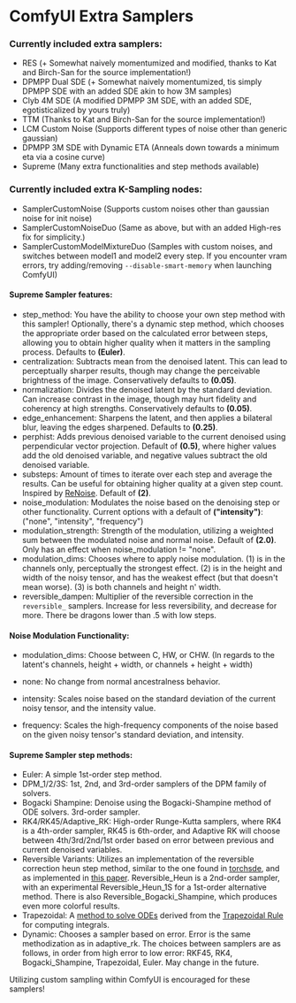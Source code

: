 # ComfyUI Extra Samplers

### Currently included extra samplers: 
* RES (+ Somewhat naively momentumized and modified, thanks to Kat and Birch-San for the source implementation!)
* DPMPP Dual SDE (+ Somewhat naively momentumized, tis simply DPMPP SDE with an added SDE akin to how 3M samples)
* Clyb 4M SDE (A modified DPMPP 3M SDE, with an added SDE, egotisticalized by yours truly)
* TTM (Thanks to Kat and Birch-San for the source implementation!)
* LCM Custom Noise (Supports different types of noise other than generic gaussian)
* DPMPP 3M SDE with Dynamic ETA (Anneals down towards a minimum eta via a cosine curve)
* Supreme (Many extra functionalities and step methods available)

### Currently included extra K-Sampling nodes:
* SamplerCustomNoise (Supports custom noises other than gaussian noise for init noise)
* SamplerCustomNoiseDuo (Same as above, but with an added High-res fix for simplicity.)
* SamplerCustomModelMixtureDuo (Samples with custom noises, and switches between model1 and model2 every step. If you encounter vram errors, try adding/removing `--disable-smart-memory` when launching ComfyUI)


#### Supreme Sampler features:
* step_method: You have the ability to choose your own step method with this sampler! Optionally, there's a dynamic step method, which chooses the appropriate order based on the calculated error between steps, allowing you to obtain higher quality when it matters in the sampling process. Defaults to **(Euler)**.
* centralization: Subtracts mean from the denoised latent. This can lead to perceptually sharper results, though may change the perceivable brightness of the image. Conservatively defaults to **(0.05)**.
* normalization: Divides the denoised latent by the standard deviation. Can increase contrast in the image, though may hurt fidelity and coherency at high strengths. Conservatively defaults to **(0.05)**.
* edge_enhancement: Sharpens the latent, and then applies a bilateral blur, leaving the edges sharpened. Defaults to **(0.25)**.
* perphist: Adds previous denoised variable to the current denoised using perpendicular vector projection. Default of **(0.5)**, where higher values add the old denoised variable, and negative values subtract the old denoised variable.
* substeps: Amount of times to iterate over each step and average the results. Can be useful for obtaining higher quality at a given step count. Inspired by [ReNoise](https://arxiv.org/pdf/2403.14602v1.pdf). Default of **(2)**.
* noise_modulation: Modulates the noise based on the denoising step or other functionality. Current options with a default of **("intensity")**: ("none", "intensity", "frequency")
* modulation_strength: Strength of the modulation, utilizing a weighted sum between the modulated noise and normal noise. Default of **(2.0)**. Only has an effect when noise_modulation != "none".
* modulation_dims: Chooses where to apply noise modulation. (1) is in the channels only, perceptually the strongest effect. (2) is in the height and width of the noisy tensor, and has the weakest effect (but that doesn't mean worse). (3) is both channels and height n' width. 
* reversible_dampen: Multiplier of the reversible correction in the `reversible_` samplers. Increase for less reversibility, and decrease for more. There be dragons lower than .5 with low steps.

#### Noise Modulation Functionality:
* modulation_dims: Choose between C, HW, or CHW. (In regards to the latent's channels, height + width, or channels + height + width)

* none: No change from normal ancestralness behavior.
* intensity: Scales noise based on the standard deviation of the current noisy tensor, and the intensity value.
* frequency: Scales the high-frequency components of the noise based on the given noisy tensor's standard deviation, and intensity.

#### Supreme Sampler step methods:
* Euler: A simple 1st-order step method.
* DPM_1/2/3S: 1st, 2nd, and 3rd-order samplers of the DPM family of solvers.
* Bogacki Shampine: Denoise using the Bogacki-Shampine method of ODE solvers. 3rd-order sampler.
* RK4/RK45/Adaptive_RK: High-order Runge-Kutta samplers, where RK4 is a 4th-order sampler, RK45 is 6th-order, and Adaptive RK will choose between 4th/3rd/2nd/1st order based on error between previous and current denoised variables.
* Reversible Variants: Utilizes an implementation of the reversible correction heun step method, similar to the one found in [torchsde](https://github.com/google-research/torchsde), and as implemented in [this paper](https://arxiv.org/abs/2105.13493). Reversible_Heun is a 2nd-order sampler, with an experimental Reversible_Heun_1S for a 1st-order alternative method. There is also Reversible_Bogacki_Shampine, which produces even more colorful results. 
* Trapezoidal: A [method to solve ODEs](https://en.wikipedia.org/wiki/Trapezoidal_rule_(differential_equations)) derived from the [Trapezoidal Rule](https://en.wikipedia.org/wiki/Trapezoidal_rule) for computing integrals.
* Dynamic: Chooses a sampler based on error. Error is the same methodization as in adaptive_rk. The choices between samplers are as follows, in order from high error to low error: RKF45, RK4, Bogacki_Shampine, Trapezoidal, Euler. May change in the future.

Utilizing custom sampling within ComfyUI is encouraged for these samplers!